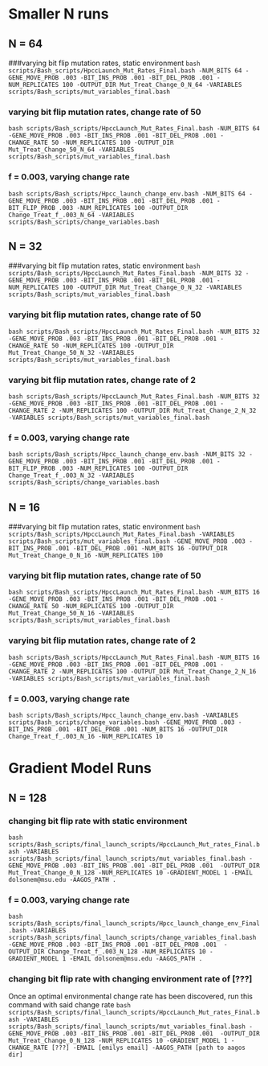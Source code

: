 # Smaller N runs
## N = 64
###varying bit flip mutation rates, static environment
`bash scripts/Bash_scripts/HpccLaunch_Mut_Rates_Final.bash -NUM_BITS 64 -GENE_MOVE_PROB .003 -BIT_INS_PROB .001 -BIT_DEL_PROB .001 -NUM_REPLICATES 100 -OUTPUT_DIR Mut_Treat_Change_0_N_64 -VARIABLES scripts/Bash_scripts/mut_variables_final.bash`

### varying bit flip mutation rates, change rate of 50

`bash scripts/Bash_scripts/HpccLaunch_Mut_Rates_Final.bash -NUM_BITS 64 -GENE_MOVE_PROB .003 -BIT_INS_PROB .001 -BIT_DEL_PROB .001 -CHANGE_RATE 50 -NUM_REPLICATES 100 -OUTPUT_DIR Mut_Treat_Change_50_N_64 -VARIABLES scripts/Bash_scripts/mut_variables_final.bash`

### f = 0.003, varying change rate

`bash scripts/Bash_scripts/Hpcc_launch_change_env.bash -NUM_BITS 64 -GENE_MOVE_PROB .003 -BIT_INS_PROB .001 -BIT_DEL_PROB .001 -BIT_FLIP_PROB .003 -NUM_REPLICATES 100 -OUTPUT_DIR Change_Treat_f_.003_N_64 -VARIABLES scripts/Bash_scripts/change_variables.bash`


## N = 32
###varying bit flip mutation rates, static environment
`bash scripts/Bash_scripts/HpccLaunch_Mut_Rates_Final.bash -NUM_BITS 32 -GENE_MOVE_PROB .003 -BIT_INS_PROB .001 -BIT_DEL_PROB .001 -NUM_REPLICATES 100 -OUTPUT_DIR Mut_Treat_Change_0_N_32 -VARIABLES scripts/Bash_scripts/mut_variables_final.bash`

### varying bit flip mutation rates, change rate of 50

`bash scripts/Bash_scripts/HpccLaunch_Mut_Rates_Final.bash -NUM_BITS 32 -GENE_MOVE_PROB .003 -BIT_INS_PROB .001 -BIT_DEL_PROB .001 -CHANGE_RATE 50 -NUM_REPLICATES 100 -OUTPUT_DIR Mut_Treat_Change_50_N_32 -VARIABLES scripts/Bash_scripts/mut_variables_final.bash`

### varying bit flip mutation rates, change rate of 2

`bash scripts/Bash_scripts/HpccLaunch_Mut_Rates_Final.bash -NUM_BITS 32 -GENE_MOVE_PROB .003 -BIT_INS_PROB .001 -BIT_DEL_PROB .001 -CHANGE_RATE 2 -NUM_REPLICATES 100 -OUTPUT_DIR Mut_Treat_Change_2_N_32 -VARIABLES scripts/Bash_scripts/mut_variables_final.bash`

### f = 0.003, varying change rate

`bash scripts/Bash_scripts/Hpcc_launch_change_env.bash -NUM_BITS 32 -GENE_MOVE_PROB .003 -BIT_INS_PROB .001 -BIT_DEL_PROB .001 -BIT_FLIP_PROB .003 -NUM_REPLICATES 100 -OUTPUT_DIR Change_Treat_f_.003_N_32 -VARIABLES scripts/Bash_scripts/change_variables.bash`

## N = 16
###varying bit flip mutation rates, static environment
`bash scripts/Bash_scripts/HpccLaunch_Mut_Rates_Final.bash -VARIABLES scripts/Bash_scripts/mut_variables_final.bash -GENE_MOVE_PROB .003 -BIT_INS_PROB .001 -BIT_DEL_PROB .001 -NUM_BITS 16 -OUTPUT_DIR Mut_Treat_Change_0_N_16 -NUM_REPLICATES 100`

### varying bit flip mutation rates, change rate of 50

`bash scripts/Bash_scripts/HpccLaunch_Mut_Rates_Final.bash -NUM_BITS 16 -GENE_MOVE_PROB .003 -BIT_INS_PROB .001 -BIT_DEL_PROB .001 -CHANGE_RATE 50 -NUM_REPLICATES 100 -OUTPUT_DIR Mut_Treat_Change_50_N_16 -VARIABLES scripts/Bash_scripts/mut_variables_final.bash`

### varying bit flip mutation rates, change rate of 2

`bash scripts/Bash_scripts/HpccLaunch_Mut_Rates_Final.bash -NUM_BITS 16 -GENE_MOVE_PROB .003 -BIT_INS_PROB .001 -BIT_DEL_PROB .001 -CHANGE_RATE 2 -NUM_REPLICATES 100 -OUTPUT_DIR Mut_Treat_Change_2_N_16 -VARIABLES scripts/Bash_scripts/mut_variables_final.bash`

### f = 0.003, varying change rate

`bash scripts/Bash_scripts/Hpcc_launch_change_env.bash -VARIABLES scripts/Bash_scripts/change_variables.bash -GENE_MOVE_PROB .003 -BIT_INS_PROB .001 -BIT_DEL_PROB .001 -NUM_BITS 16 -OUTPUT_DIR Change_Treat_f_.003_N_16 -NUM_REPLICATES 10`

# Gradient Model Runs

## N = 128

### changing bit flip rate with static environment
`bash scripts/Bash_scripts/final_launch_scripts/HpccLaunch_Mut_rates_Final.bash -VARIABLES scripts/Bash_scripts/final_launch_scripts/mut_variables_final.bash -GENE_MOVE_PROB .003 -BIT_INS_PROB .001 -BIT_DEL_PROB .001  -OUTPUT_DIR Mut_Treat_Change_0_N_128 -NUM_REPLICATES 10 -GRADIENT_MODEL 1 -EMAIL dolsonem@msu.edu -AAGOS_PATH .`

### f = 0.003, varying change rate

`bash scripts/Bash_scripts/final_launch_scripts/Hpcc_launch_change_env_Final.bash -VARIABLES scripts/Bash_scripts/final_launch_scripts/change_variables_final.bash -GENE_MOVE_PROB .003 -BIT_INS_PROB .001 -BIT_DEL_PROB .001  -OUTPUT_DIR Change_Treat_f_.003_N_128 -NUM_REPLICATES 10 -GRADIENT_MODEL 1 -EMAIL dolsonem@msu.edu -AAGOS_PATH .`

### changing bit flip rate with changing environment rate of [???]
Once an optimal environmental change rate has been discovered, run this command with said change rate
`bash scripts/Bash_scripts/final_launch_scripts/HpccLaunch_Mut_rates_Final.bash -VARIABLES scripts/Bash_scripts/final_launch_scripts/mut_variables_final.bash -GENE_MOVE_PROB .003 -BIT_INS_PROB .001 -BIT_DEL_PROB .001  -OUTPUT_DIR Mut_Treat_Change_0_N_128 -NUM_REPLICATES 10 -GRADIENT_MODEL 1 -CHANGE_RATE [???] -EMAIL [emilys email] -AAGOS_PATH [path to aagos dir]`
